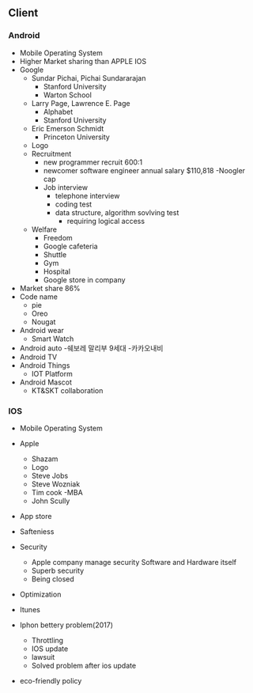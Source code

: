 ## Client
 ### Android
 - Mobile Operating System
 - Higher Market sharing than APPLE IOS
 - Google
   - Sundar Pichai, Pichai Sundararajan
     - Stanford University
     - Warton School
   - Larry Page, Lawrence E. Page
     - Alphabet
     - Stanford University
   - Eric Emerson Schmidt
     - Princeton University
   - Logo
   - Recruitment 
     - new programmer recruit 600:1
     - newcomer software engineer annual salary $110,818
       -Noogler cap
     - Job interview
       - telephone interview
       - coding test
       - data structure, algorithm sovlving test
         - requiring logical access
   - Welfare
     - Freedom
     - Google cafeteria
     - Shuttle
     - Gym
     - Hospital
     - Google store in company
 - Market share 86%
 - Code name
   - pie
   - Oreo
   - Nougat
 - Android wear
   - Smart Watch
 - Android auto
   -쉐보레 말리부 9세대
   -카카오내비
 - Android TV
 - Android Things
   - IOT Platform
 - Android Mascot
   - KT&SKT collaboration
  
 
 ### IOS
 - Mobile Operating System
 - Apple
   - Shazam
   - Logo
   - Steve Jobs
   - Steve Wozniak
   - Tim cook
     -MBA
   - John Scully
   
   
 - App store
 - Safteniess
 - Security
   - Apple company manage security Software and Hardware itself
   - Superb security
   - Being closed
 - Optimization
 - Itunes
 - Iphon bettery problem(2017)
   - Throttling
   - IOS update
   - lawsuit
   - Solved problem after ios update
 - eco-friendly policy
